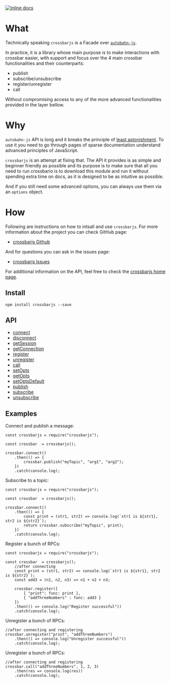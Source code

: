 [![Inline docs](http://inch-ci.org/github/Fl4m3Ph03n1x/crossbarjs.svg?branch=master)](http://inch-ci.org/github/Fl4m3Ph03n1x/crossbarjs)

# What

Technically speaking `crossbarjs` is a Facade over [`autobahn-js`](https://github.com/crossbario/autobahn-js).

In practice, it is a library whose main purpose is to make interactions with
crossbar easier, with support and focus over the 4 main crossbar functionalities
and their counterparts:

 - publish
 - subscribe/unsubscribe
 - register/unregister
 - call

Without compromising access to any of the more advanced functionalities provided
in the layer bellow.

# Why

`autobahn-js` API is long and it breaks the principle of [least astonishment](https://en.wikipedia.org/wiki/Principle_of_least_astonishment). To
use it you need to go through pages of sparse documentation understand advanced
principles of JavaScript.

`crossbarjs` is an attempt at fixing that. The API it provides is as simple and
beginner friendly as possible and its purpose is to make sure that all you need
to run crossbario is to download this module and run it without spending extra
time on docs, as it is designed to be as intuitive as possible.

And if you still need some advanced options, you can always use them via an
`options` object.

# How

Following are instructions on how to intsall and use `crossbarjs`. For more information about the project you can check GitHub page:

 - [crossbarjs Github](https://github.com/Fl4m3Ph03n1x/crossbarjs)

And for questions you can ask in the issues page:

 - [crossbarjs Issues](https://github.com/Fl4m3Ph03n1x/crossbarjs/issues)

For additional information on the API, feel free to check the [crossbarjs home page](https://fl4m3ph03n1x.github.io/crossbarjs/index.html).

## Install

    npm install crossbarjs --save

##  API

 - <a href="https://fl4m3ph03n1x.github.io/crossbarjs/module-crossbarFacade.html#~connect__anchor">connect</a>
 - <a href="https://fl4m3ph03n1x.github.io/crossbarjs/module-crossbarFacade.html#~disconnect__anchor">disconnect</a>
 - <a href="https://fl4m3ph03n1x.github.io/crossbarjs/module-crossbarFacade.html#~getSession__anchor">getSession</a>
 - <a href="https://fl4m3ph03n1x.github.io/crossbarjs/module-crossbarFacade.html#~getConnection__anchor">getConnection</a>
 - <a href="https://fl4m3ph03n1x.github.io/crossbarjs/module-crossbarFacade.html#~register__anchor">register</a>
 - <a href="https://fl4m3ph03n1x.github.io/crossbarjs/module-crossbarFacade.html#~unregister__anchor">unregister</a>
 - <a href="https://fl4m3ph03n1x.github.io/crossbarjs/module-crossbarFacade.html#~call__anchor">call</a>
 - <a href="https://fl4m3ph03n1x.github.io/crossbarjs/module-crossbarFacade.html#~setOpts__anchor">setOpts</a>
 - <a href="https://fl4m3ph03n1x.github.io/crossbarjs/module-crossbarFacade.html#~getOpts__anchor">getOpts</a>
 - <a href="https://fl4m3ph03n1x.github.io/crossbarjs/module-crossbarFacade.html#~setOptsDefault__anchor">setOptsDefault</a>
 - <a href="https://fl4m3ph03n1x.github.io/crossbarjs/module-crossbarFacade.html#~publish__anchor">publish</a>
 - <a href="https://fl4m3ph03n1x.github.io/crossbarjs/module-crossbarFacade.html#~subscribe__anchor">subscribe</a>
 - <a href="https://fl4m3ph03n1x.github.io/crossbarjs/module-crossbarFacade.html#~unsubscribe__anchor">unsubscribe</a>

##  Examples

Connect and publish a message:

    const crossbarjs = require("crossbarjs");

    const crossbar  = crossbarjs();

    crossbar.connect()
        .then(() => {
            crossbar.publish("myTopic", "arg1", "arg2");
        })
        .catch(console.log);

Subscribe to a topic:

    const crossbarjs = require("crossbarjs");

    const crossbar  = crossbarjs();

    crossbar.connect()
        .then(() => {
            const print = (str1, str2) => console.log(`str1 is ${str1}, str2 is ${str2}`);
            return crossbar.subscribe("myTopic", print);
        })
        .catch(console.log);

Register a bunch of RPCs:

    const crossbarjs = require("crossbarjs");

    const crossbar  = crossbarjs();
        //after connecting
        const print = (str1, str2) => console.log(`str1 is ${str1}, str2 is ${str2}`);
        const add3 = (n1, n2, n3) => n1 + n2 + n3;

        crossbar.register([
            { "print": func: print },
            { "addThreeNumbers" : func: add3 }
        ])
        .then(() => console.log("Register successful"))
        .catch(console.log);

Unregister a bunch of RPCs:

    //after connecting and registering
    crossbar.unregister("print", "addThreeNumbers")
        .then(() => console.log("Unregister successful"))
        .catch(console.log);

Unregister a bunch of RPCs:

    //after connecting and registering
    crossbar.call("addThreeNumbers", 1, 2, 3)
        .then(res => console.log(res))
        .catch(console.log);
